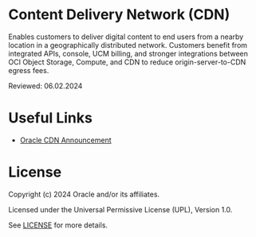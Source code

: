 # Content Delivery Network (CDN)

Enables customers to deliver digital content to end users from a nearby location in a geographically distributed network. Customers benefit from integrated APIs, console, UCM billing, and stronger integrations between OCI Object Storage, Compute, and CDN to reduce origin-server-to-CDN egress fees.

Reviewed: 06.02.2024

# Useful Links
- [Oracle CDN Announcement](https://www.oracle.com/uk/news/announcement/oracle-launches-new-flexible-cloud-infrastructure-services-2022-03-15/)

# License

Copyright (c) 2024 Oracle and/or its affiliates.

Licensed under the Universal Permissive License (UPL), Version 1.0.

See [LICENSE](https://github.com/oracle-devrel/technology-engineering/blob/main/LICENSE) for more details.

